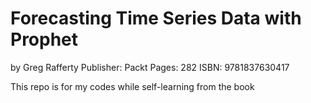 # Forecasting Time Series Data with Prophet
by Greg Rafferty
Publisher: Packt
Pages: 282
ISBN: 9781837630417

This repo is for my codes while self-learning from the book


